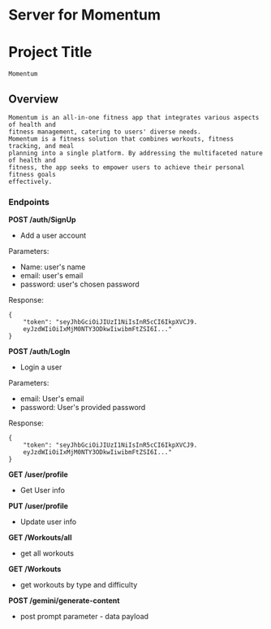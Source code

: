 # Server for Momentum

# Project Title
	Momentum
	
## Overview
	Momentum is an all-in-one fitness app that integrates various aspects of health and 
	fitness management, catering to users' diverse needs.
	Momentum is a fitness solution that combines workouts, fitness tracking, and meal 
	planning into a single platform. By addressing the multifaceted nature of health and 
	fitness, the app seeks to empower users to achieve their personal fitness goals 
	effectively.


### Endpoints

**POST /auth/SignUp**

- Add a user account 

Parameters: 
- Name: user's name
- email: user's email
- password: user's chosen password

Response:
```
{
    "token": "seyJhbGciOiJIUzI1NiIsInR5cCI6IkpXVCJ9.
    eyJzdWIiOiIxMjM0NTY3ODkwIiwibmFtZSI6I..."
}
```

**POST /auth/LogIn**

- Login a user

Parameters:
- email: User's email
- password: User's provided password

Response:
```
{
    "token": "seyJhbGciOiJIUzI1NiIsInR5cCI6IkpXVCJ9.
    eyJzdWIiOiIxMjM0NTY3ODkwIiwibmFtZSI6I..."
}
```

**GET /user/profile**

- Get User info

**PUT /user/profile**

- Update user info

**GET /Workouts/all**

- get all workouts

**GET /Workouts**

- get workouts by type and difficulty 

**POST /gemini/generate-content**

- post prompt parameter - data payload


